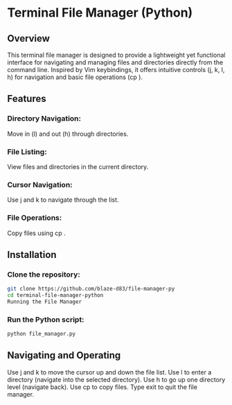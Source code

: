 # Terminal File Manager (Python)

## Overview
This terminal file manager is designed to provide a lightweight yet functional interface for navigating and managing files and directories directly from the command line. Inspired by Vim keybindings, it offers intuitive controls (j, k, l, h) for navigation and basic file operations (cp <source> <destination>).

## Features

### Directory Navigation:
Move in (l) and out (h) through directories.

### File Listing:
View files and directories in the current directory.

### Cursor Navigation:
Use j and k to navigate through the list.

### File Operations:
Copy files using cp <source> <destination>.


## Installation

### Clone the repository:

```bash
git clone https://github.com/blaze-d83/file-manager-py
cd terminal-file-manager-python
Running the File Manager
```

### Run the Python script:

```bash
python file_manager.py
```

## Navigating and Operating

Use j and k to move the cursor up and down the file list.
Use l to enter a directory (navigate into the selected directory).
Use h to go up one directory level (navigate back).
Use cp <source> <destination> to copy files.
Type exit to quit the file manager.
